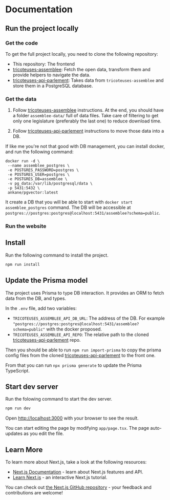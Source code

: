 
# Documentation

## Run the project locally

### Get the code

To get the full project locally, you need to clone the following repository:

- This repository: The frontend
- [tricoteuses-assemblee](https://git.en-root.org/tricoteuses/tricoteuses-assemblee): Fetch the open data, transform them and provide helpers to navigate the data.
- [tricoteuses-api-parlement](https://git.en-root.org/tricoteuses/tricoteuses-api-parlement): Takes data from `tricoteuses-assemblee` and store them in a PostgreSQL database.

### Get the data

1. Follow [tricoteuses-assemblee](https://git.en-root.org/tricoteuses/tricoteuses-assemblee) instructions. At the end, you should have a folder `assemblee-data/` full of data files. Take care of filtering to get only one legislature (preferably the last one) to reduce download time.

2. Follow [tricoteuses-api-parlement](https://git.en-root.org/tricoteuses/tricoteuses-api-parlement) instructions to move those data into a DB.

If like me you're not that good with DB management, you can install docker, and run the following command:

```
docker run -d \
 --name assemblee_postgres \
 -e POSTGRES_PASSWORD=postgres \
 -e POSTGRES_USER=postgres \
 -e POSTGRES_DB=assemblee \
 -v pg_data:/var/lib/postgresql/data \
 -p 5431:5432 \
 ankane/pgvector:latest
```

It create a DB that you will be able to start with `docker start assemblee_postgres` command. The DB will be accessible at `postgres://postgres:postgres@localhost:5431/assemblee?schema=public`.

### Run the website

## Install

Run the following command to install the project.

```bash
npm run install
```

## Update the Prisma model

The project uses Prisma to type DB interaction.
It provides an ORM to fetch data from the DB, and types.

In the `.env` file, add two variables:

- `TRICOTEUSES_ASSEMBLEE_API_DB_URL`: The address of the DB. For example `"postgres://postgres:postgres@localhost:5431/assemblee?schema=public"` with the docker proposed.
- `TRICOTEUSES_ASSEMBLEE_API_REPO`: The relative path to the cloned [tricoteuses-api-parlement](https://git.en-root.org/tricoteuses/tricoteuses-api-parlement) repo.

Then you should be able to run `npm run import-prisma` to copy the prisma config files from the cloned [tricoteuses-api-parlement](https://git.en-root.org/tricoteuses/tricoteuses-api-parlement) to the front one.

From that you can run `npx prisma generate` to update the Prisma TypeScript.

## Start dev server

Run the folowing command to start the dev server.

```bash
npm run dev
```

Open [http://localhost:3000](http://localhost:3000) with your browser to see the result.

You can start editing the page by modifying `app/page.tsx`. The page auto-updates as you edit the file.

## Learn More

To learn more about Next.js, take a look at the following resources:

- [Next.js Documentation](https://nextjs.org/docs) - learn about Next.js features and API.
- [Learn Next.js](https://nextjs.org/learn) - an interactive Next.js tutorial.

You can check out [the Next.js GitHub repository](https://github.com/vercel/next.js/) - your feedback and contributions are welcome!
